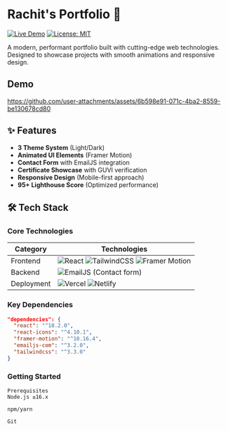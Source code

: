 # Rachit's Portfolio 🚀

[![Live Demo](https://img.shields.io/badge/demo-live-brightgreen)](https://yourportfolio.com)
[![License: MIT](https://img.shields.io/badge/License-MIT-blue.svg)](LICENSE)



A modern, performant portfolio built with cutting-edge web technologies. Designed to showcase projects with smooth animations and responsive design.
## Demo
https://github.com/user-attachments/assets/6b598e91-071c-4ba2-8559-be130678cd80

## ✨ Features

- **3 Theme System** (Light/Dark)
- **Animated UI Elements** (Framer Motion)
- **Contact Form** with EmailJS integration
- **Certificate Showcase** with GUVI verification
- **Responsive Design** (Mobile-first approach)
- **95+ Lighthouse Score** (Optimized performance)

## 🛠 Tech Stack

### Core Technologies
| Category        | Technologies                                                                 |
|-----------------|------------------------------------------------------------------------------|
| Frontend        | ![React](https://img.shields.io/badge/React-20232A?logo=react) ![TailwindCSS](https://img.shields.io/badge/Tailwind_CSS-38B2AC?logo=tailwind-css) ![Framer Motion](https://img.shields.io/badge/Framer_Motion-0055FF?logo=framer) |
| Backend         | ![EmailJS](https://img.shields.io/badge/EmailJS-red) (Contact form)         |
| Deployment      | ![Vercel](https://img.shields.io/badge/Vercel-000000?logo=vercel) ![Netlify](https://img.shields.io/badge/Netlify-00C7B7?logo=netlify) |

### Key Dependencies
```json
"dependencies": {
  "react": "^18.2.0",
  "react-icons": "^4.10.1",
  "framer-motion": "^10.16.4",
  "emailjs-com": "^3.2.0",
  "tailwindcss": "^3.3.0"
}
```
### Getting Started
```
Prerequisites
Node.js ≥16.x

npm/yarn

Git
```

